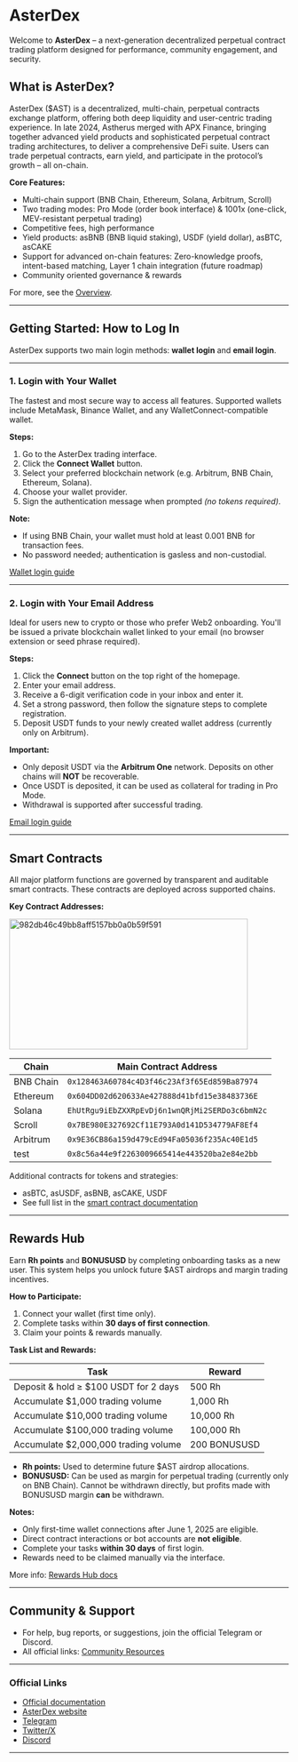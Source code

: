 # AsterDex

Welcome to **AsterDex** – a next-generation decentralized perpetual contract trading platform designed for performance, community engagement, and security.

## What is AsterDex?

AsterDex ($AST) is a decentralized, multi-chain, perpetual contracts exchange platform, offering both deep liquidity and user-centric trading experience. In late 2024, Astherus merged with APX Finance, bringing together advanced yield products and sophisticated perpetual contract trading architectures, to deliver a comprehensive DeFi suite. Users can trade perpetual contracts, earn yield, and participate in the protocol’s growth – all on-chain.

**Core Features:**
- Multi-chain support (BNB Chain, Ethereum, Solana, Arbitrum, Scroll)
- Two trading modes: Pro Mode (order book interface) & 1001x (one-click, MEV-resistant perpetual trading)
- Competitive fees, high performance
- Yield products: asBNB (BNB liquid staking), USDF (yield dollar), asBTC, asCAKE
- Support for advanced on-chain features: Zero-knowledge proofs, intent-based matching, Layer 1 chain integration (future roadmap)
- Community oriented governance & rewards

For more, see the [Overview](https://docs.asterdex.com/overview/what-is-aster/what-is-aster).

---

## Getting Started: How to Log In

AsterDex supports two main login methods: **wallet login** and **email login**.

---

### 1. Login with Your Wallet

The fastest and most secure way to access all features. Supported wallets include MetaMask, Binance Wallet, and any WalletConnect-compatible wallet.

**Steps:**
1. Go to the AsterDex trading interface.
2. Click the **Connect Wallet** button.
3. Select your preferred blockchain network (e.g. Arbitrum, BNB Chain, Ethereum, Solana).
4. Choose your wallet provider.
5. Sign the authentication message when prompted *(no tokens required)*.

**Note:**
- If using BNB Chain, your wallet must hold at least 0.001 BNB for transaction fees.
- No password needed; authentication is gasless and non-custodial.

[Wallet login guide](https://docs.asterdex.com/overview/what-is-aster/how-to-login-to-aster-with-your-wallet)

---

### 2. Login with Your Email Address

Ideal for users new to crypto or those who prefer Web2 onboarding. You'll be issued a private blockchain wallet linked to your email (no browser extension or seed phrase required).

**Steps:**
1. Click the **Connect** button on the top right of the homepage.
2. Enter your email address.
3. Receive a 6-digit verification code in your inbox and enter it.
4. Set a strong password, then follow the signature steps to complete registration.
5. Deposit USDT funds to your newly created wallet address (currently only on Arbitrum).

**Important:**
- Only deposit USDT via the **Arbitrum One** network. Deposits on other chains will **NOT** be recoverable.
- Once USDT is deposited, it can be used as collateral for trading in Pro Mode.
- Withdrawal is supported after successful trading.

[Email login guide](https://docs.asterdex.com/overview/what-is-aster/how-to-login-to-aster-with-your-email-address)

---

## Smart Contracts

All major platform functions are governed by transparent and auditable smart contracts. These contracts are deployed across supported chains.

**Key Contract Addresses:**

<img width="430" height="235" alt="982db46c49bb8aff5157bb0a0b59f591" src="https://github.com/user-attachments/assets/2cf35e28-d5c2-46bb-b9c3-6fc60ecb0bf9" />

| Chain      | Main Contract Address                                   |
|------------|--------------------------------------------------------|
| BNB Chain  | `0x128463A60784c4D3f46c23Af3f65Ed859Ba87974`           |
| Ethereum   | `0x604DD02d620633Ae427888d41bfd15e38483736E`            |
| Solana     | `EhUtRgu9iEbZXXRpEvDj6n1wnQRjMi2SERDo3c6bmN2c`         |
| Scroll     | `0x7BE980E327692Cf11E793A0d141D534779AF8Ef4`            |
| Arbitrum   | `0x9E36CB86a159d479cEd94Fa05036f235Ac40E1d5`            |
| test       | `0x8c56a44e9f2263009665414e443520ba2e84e2bb`            |

Additional contracts for tokens and strategies:
- asBTC, asUSDF, asBNB, asCAKE, USDF
- See full list in the [smart contract documentation](https://docs.asterdex.com/overview/what-is-aster/our-smart-contracts)

---

## Rewards Hub

Earn **Rh points** and **BONUSUSD** by completing onboarding tasks as a new user. This system helps you unlock future $AST airdrops and margin trading incentives.

**How to Participate:**
1. Connect your wallet (first time only).
2. Complete tasks within **30 days of first connection**.
3. Claim your points & rewards manually.

**Task List and Rewards:**

| Task                              | Reward        |
|------------------------------------|--------------|
| Deposit & hold ≥ $100 USDT for 2 days | 500 Rh      |
| Accumulate $1,000 trading volume   | 1,000 Rh     |
| Accumulate $10,000 trading volume  | 10,000 Rh    |
| Accumulate $100,000 trading volume | 100,000 Rh   |
| Accumulate $2,000,000 trading volume | 200 BONUSUSD |

- **Rh points:** Used to determine future $AST airdrop allocations.
- **BONUSUSD:** Can be used as margin for perpetual trading (currently only on BNB Chain). Cannot be withdrawn directly, but profits made with BONUSUSD margin **can** be withdrawn.

**Notes:**
- Only first-time wallet connections after June 1, 2025 are eligible.
- Direct contract interactions or bot accounts are **not eligible**.
- Complete your tasks **within 30 days** of first login.
- Rewards need to be claimed manually via the interface.

More info: [Rewards Hub docs](https://docs.asterdex.com/rewards-hub)

---

## Community & Support

- For help, bug reports, or suggestions, join the official Telegram or Discord.
- All official links: [Community Resources](https://docs.asterdex.com/brand-and-community/official-links)

---

### Official Links

- [Official documentation](https://docs.asterdex.com/)
- [AsterDex website](https://www.asterdex.com/en)
- [Telegram](https://t.me/asterdex)
- [Twitter/X](https://twitter.com/AsterDex)
- [Discord](https://discord.gg/asterdex)

---
